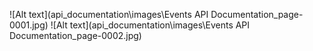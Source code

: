 ![Alt text](api_documentation\images\Events API Documentation_page-0001.jpg)
![Alt text](api_documentation\images\Events API Documentation_page-0002.jpg)
